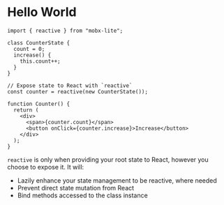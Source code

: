 # Hello World

```tsx
import { reactive } from "mobx-lite";

class CounterState {
  count = 0;
  increase() {
    this.count++;
  }
}

// Expose state to React with `reactive`
const counter = reactive(new CounterState());

function Counter() {
  return (
    <div>
      <span>{counter.count}</span>
      <button onClick={counter.increase}>Increase</button>
    </div>
  );
}
```

`reactive` is only when providing your root state to React, however you choose to expose it. It will:

- Lazily enhance your state management to be reactive, where needed
- Prevent direct state mutation from React
- Bind methods accessed to the class instance
